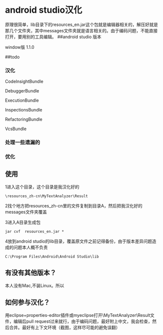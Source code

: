 
# android studio汉化
原理很简单，lib目录下的resources_en.jar这个包就是编辑器相关的，解压好就是那几个文件夹，其中messages文件夹就是语言相关的。由于编码问题，不能直接打开，要用别的工具编辑。
##android studio 版本

window版 1.1.0 

##todo
### 汉化

CodeInsightBundle

DebuggerBundle

ExecutionBundle

InspectionsBundle

RefactoringBundle

VcsBundle
### 处理一些遗漏的
### 优化


## 使用

1进入这个目录，这个目录是我汉化好的

`\resources_zh-cn\MyTextAnalyzer\Result`

2找个地方把resources_zh-cn里的文件复制到目录A，然后把我汉化好的messages文件夹覆盖

3进入A目录生成包

`jar cvf  resources_en.jar * `


4放到android studio的lib目录，覆盖原文件之前记得备份，由于版本差异问题造成的问题本人概不负责

`C:\Program Files\Android\Android Studio\lib`

## 有没有其他版本？
本人没有Mac,不装Linux。所以

## 如何参与汉化？
用eclipse+properties-editor插件或myeclipse打开\MyTextAnalyzer\Result文件，编辑后pull request过来就行，由于编码问题，最好附上中文，我会检查，然后合并。最好有上下文环境（截图，这样尽可能的避免误翻）
